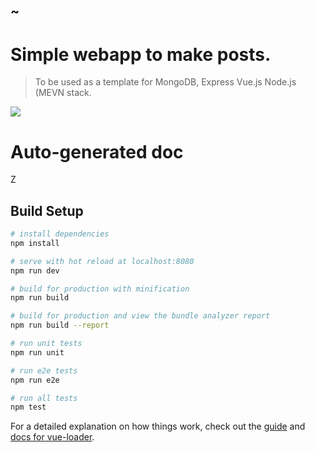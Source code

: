 ~
---

# Simple webapp to make posts.
> To be used as a template for MongoDB, Express Vue.js Node.js (MEVN stack.


![](https://i.imgur.com/O5Z38Y8.png)

# Auto-generated doc
Z
## Build Setup

``` bash
# install dependencies
npm install

# serve with hot reload at localhost:8080
npm run dev

# build for production with minification
npm run build

# build for production and view the bundle analyzer report
npm run build --report

# run unit tests
npm run unit

# run e2e tests
npm run e2e

# run all tests
npm test
```

For a detailed explanation on how things work, check out the [guide](http://vuejs-templates.github.io/webpack/) and [docs for vue-loader](http://vuejs.github.io/vue-loader).
